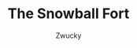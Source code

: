 ---
media: "images/rounds/round_1/snowball_fort.png"
media_type: image
type: art
title: The Snowball Fort
author: [Zwucky]
desc: Some crewmembers hunker down in a snowball fort.
---